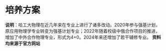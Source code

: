 # 培养方案

**说明**：哈工大物理在近几年来在专业上进行了诸多改动。2020年参与强基计划，原应用物理学专业转变为强基计划专业；2022年随着校级中俄合作项目的推进，增加了中外合作物理专业，形式为4+0。2024年来还增加了若干辅修专业。
**资料均来源于官方网站**
